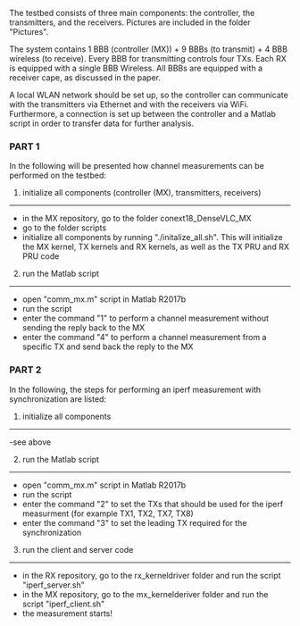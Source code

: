 The testbed consists of three main components: the controller, the transmitters, and the receivers. Pictures are included in the folder "Pictures". 

The system contains 1 BBB (controller (MX)) + 9 BBBs (to transmit) + 4 BBB wireless (to receive). 
Every BBB for transmitting controls four TXs. Each RX is equipped with a single BBB Wireless. All BBBs are equipped with a receiver cape, as discussed in the paper.  

A local WLAN network should be set up, so the controller can communicate with the transmitters via Ethernet and with the receivers via WiFi. 
Furthermore, a connection is set up between the controller and a Matlab script in order to transfer data for further analysis.

### PART 1 ###

In the following will be presented how channel measurements can be performed on the testbed: 

1. initialize all components (controller (MX), transmitters, receivers) 
---------
- in the MX repository, go to the folder conext18_DenseVLC_MX
- go to the folder scripts
- initialize all components by running "./initalize_all.sh". This will initialize the MX kernel, TX kernels and RX kernels, as well as the TX PRU and RX PRU code

2. run the Matlab script
---------
- open "comm_mx.m" script in Matlab R2017b
- run the script
- enter the command "1" to perform a channel measurement without sending the reply back to the MX
- enter the command "4" to perform a channel measurement from a specific TX and send back the reply to the MX


### PART 2 ###

In the following, the steps for performing an iperf measurement with synchronization are listed: 

1. initialize all components
---------
-see above

2. run the Matlab script
---------
- open "comm_mx.m" script in Matlab R2017b
- run the script
- enter the command "2" to set the TXs that should be used for the iperf measurment (for example TX1, TX2, TX7, TX8)
- enter the command "3" to set the leading TX required for the synchronization

3. run the client and server code
---------
- in the RX repository, go to the rx_kerneldriver folder and run the script "iperf_server.sh"
- in the MX repository, go to the mx_kernelderiver folder and run the script "iperf_client.sh"
- the measurement starts!
